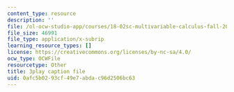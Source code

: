 ```yaml
---
content_type: resource
description: ''
file: /ol-ocw-studio-app/courses/18-02sc-multivariable-calculus-fall-2010/7eZVshlT33Q_captions.vtt
file_size: 46991
file_type: application/x-subrip
learning_resource_types: []
license: https://creativecommons.org/licenses/by-nc-sa/4.0/
ocw_type: OCWFile
resourcetype: Other
title: 3play caption file
uid: 0afc5b02-93cf-49e7-abda-c96d2506bc63
---
```

